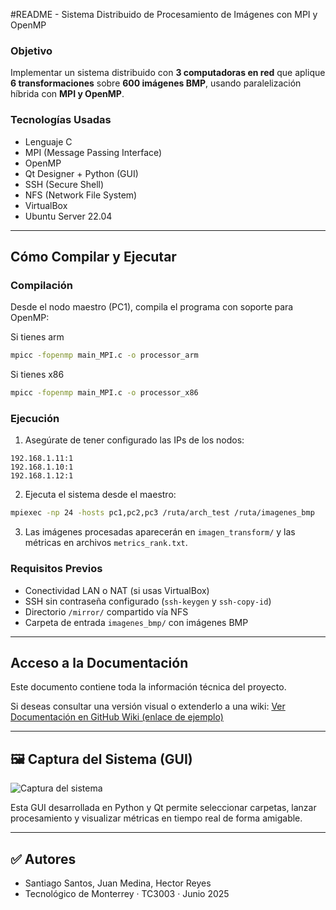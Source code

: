 #README - Sistema Distribuido de Procesamiento de Imágenes con MPI y OpenMP
### Objetivo

Implementar un sistema distribuido con **3 computadoras en red** que aplique **6 transformaciones** sobre **600 imágenes BMP**, usando paralelización híbrida con **MPI y OpenMP**.

### Tecnologías Usadas

* Lenguaje C
* MPI (Message Passing Interface)
* OpenMP
* Qt Designer + Python (GUI)
* SSH (Secure Shell)
* NFS (Network File System)
* VirtualBox
* Ubuntu Server 22.04

---

## Cómo Compilar y Ejecutar

###  Compilación

Desde el nodo maestro (PC1), compila el programa con soporte para OpenMP:

Si tienes arm
```bash
mpicc -fopenmp main_MPI.c -o processor_arm
```
Si tienes x86
```bash
mpicc -fopenmp main_MPI.c -o processor_x86
```

### Ejecución

1. Asegúrate de tener configurado las IPs de los nodos:

```
192.168.1.11:1
192.168.1.10:1
192.168.1.12:1
```

2. Ejecuta el sistema desde el maestro:

```bash
mpiexec -np 24 -hosts pc1,pc2,pc3 /ruta/arch_test /ruta/imagenes_bmp
```


3. Las imágenes procesadas aparecerán en `imagen_transform/` y las métricas en archivos `metrics_rank.txt`.

### Requisitos Previos

* Conectividad LAN o NAT (si usas VirtualBox)
* SSH sin contraseña configurado (`ssh-keygen` y `ssh-copy-id`)
* Directorio `/mirror/` compartido vía NFS
* Carpeta de entrada `imagenes_bmp/` con imágenes BMP

---

## Acceso a la Documentación

Este documento contiene toda la información técnica del proyecto.

Si deseas consultar una versión visual o extenderlo a una wiki:
[Ver Documentación en GitHub Wiki (enlace de ejemplo)](https://github.com/juanpemedina/transformacion_img-mpi-openmp/wiki/01_descripci%C3%B3n)

---

## 🖼️ Captura del Sistema (GUI)

![Captura del sistema](https://drive.google.com/uc?export=view&id=1hY6Uc2dhRBsOyIrK2bJMrrgzRfcSLXHp)

Esta GUI desarrollada en Python y Qt permite seleccionar carpetas, lanzar procesamiento y visualizar métricas en tiempo real de forma amigable.

---

## ✅ Autores

* Santiago Santos, Juan Medina, Hector Reyes
* Tecnológico de Monterrey · TC3003 · Junio 2025
